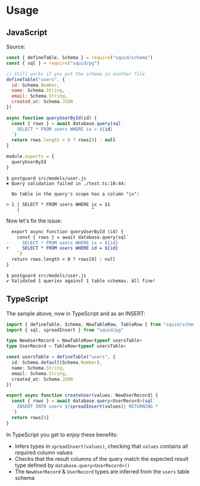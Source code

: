 # Usage

## JavaScript

Source:

```js
const { defineTable, Schema } = require("squid/schema")
const { sql } = require("squid/pg")

// Still works if you put the schema in another file
defineTable("users", {
  id: Schema.Number,
  name: Schema.String,
  email: Schema.String,
  created_at: Schema.JSON
})

async function queryUserById(id) {
  const { rows } = await database.query(sql`
    SELECT * FROM users WHERE ix = ${id}
  `)
  return rows.length > 0 ? rows[0] : null
}

module.exports = {
  queryUserById
}
```

```
$ postguard src/models/user.js
✖ Query validation failed in ./test.ts:10:44:

  No table in the query's scope has a column "ix":

> 1 | SELECT * FROM users WHERE ix = $1
    |                           ^
```

Now let's fix the issue:

```diff
  export async function queryUserById (id) {
    const { rows } = await database.query(sql`
-     SELECT * FROM users WHERE ix = ${id}
+     SELECT * FROM users WHERE id = ${id}
    `)
  return rows.length > 0 ? rows[0] : null
}
```

```
$ postguard src/models/user.js
✔ Validated 1 queries against 1 table schemas. All fine!
```

## TypeScript

The sample above, now in TypeScript and as an INSERT:

```ts
import { defineTable, Schema, NewTableRow, TableRow } from "squid/schema"
import { sql, spreadInsert } from "squid/pg"

type NewUserRecord = NewTableRow<typeof usersTable>
type UserRecord = TableRow<typeof usersTable>

const usersTable = defineTable("users", {
  id: Schema.default(Schema.Number),
  name: Schema.String,
  email: Schema.String,
  created_at: Schema.JSON
})

export async function createUser(values: NewUserRecord) {
  const { rows } = await database.query<UserRecord>(sql`
    INSERT INTO users ${spreadInsert(values)} RETURNING *
  `)
  return rows[0]
}
```

In TypeScript you get to enjoy these benefits:

- Infers types in `spreadInsert(values)`, checking that `values` contains all required column values
- Checks that the result columns of the query match the expected result type defined by `database.query<UserRecord>()`
- The `NewUserRecord` & `UserRecord` types are inferred from the `users` table schema
